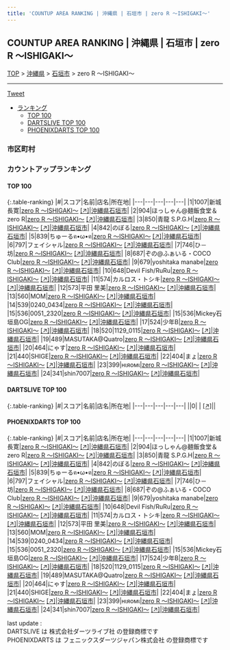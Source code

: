 ```yaml
---
title: 'COUNTUP AREA RANKING | 沖縄県 | 石垣市 | zero R 〜ISHIGAKI〜'
---
```

## COUNTUP AREA RANKING | 沖縄県 | 石垣市 | zero R 〜ISHIGAKI〜

[TOP](/darts/rank/) > [沖縄県](/darts/rank/沖縄県/) > [石垣市](/darts/rank/沖縄県/石垣市/) > zero R 〜ISHIGAKI〜

___

<a href="https://twitter.com/share?ref_src=twsrc%5Etfw" data-text="COUNTUP AREA RANKING | 沖縄県石垣市zero R 〜ISHIGAKI〜" class="twitter-share-button" data-hashtags="DARTSLIVE,PHOENIXDARTS,darts,ダーツ" data-show-count="false">Tweet</a>

* [ランキング](#カウントアップランキング)
    * [TOP 100](#top-100)
    * [DARTSLIVE TOP 100](#dartslive-top-100)
    * [PHOENIXDARTS TOP 100](#phoenixdarts-top-100)

### 市区町村

<ul>

</ul>

### カウントアップランキング

#### TOP 100



{:.table-ranking}
|#|スコア|名前|店名|所在地|
|---|---|---|---|---|
|1|1007|<span class="rank-name-pd"><span class="pro-icon-pd"></span>新城 長寛</span>|<a href="/darts/rank/shops/94018.html">zero R 〜ISHIGAKI〜</a> <a href="https://vs.phoenixdarts.com/jp/shop/shopDetailInfo/s_94018?s_seq=94018">[↗]</a>|<a href="/darts/rank/沖縄県/石垣市">沖縄県石垣市</a>|
|2|904|<span class="rank-name-pd">ほっしゃん@麺飯食堂＆zero R</span>|<a href="/darts/rank/shops/94018.html">zero R 〜ISHIGAKI〜</a> <a href="https://vs.phoenixdarts.com/jp/shop/shopDetailInfo/s_94018?s_seq=94018">[↗]</a>|<a href="/darts/rank/沖縄県/石垣市">沖縄県石垣市</a>|
|3|850|<span class="rank-name-pd">青龍 S.P.G.H</span>|<a href="/darts/rank/shops/94018.html">zero R 〜ISHIGAKI〜</a> <a href="https://vs.phoenixdarts.com/jp/shop/shopDetailInfo/s_94018?s_seq=94018">[↗]</a>|<a href="/darts/rank/沖縄県/石垣市">沖縄県石垣市</a>|
|4|842|<span class="rank-name-pd">のぼる</span>|<a href="/darts/rank/shops/94018.html">zero R 〜ISHIGAKI〜</a> <a href="https://vs.phoenixdarts.com/jp/shop/shopDetailInfo/s_94018?s_seq=94018">[↗]</a>|<a href="/darts/rank/沖縄県/石垣市">沖縄県石垣市</a>|
|5|839|<span class="rank-name-pd">ちゅーるฅ•ω•ฅ</span>|<a href="/darts/rank/shops/94018.html">zero R 〜ISHIGAKI〜</a> <a href="https://vs.phoenixdarts.com/jp/shop/shopDetailInfo/s_94018?s_seq=94018">[↗]</a>|<a href="/darts/rank/沖縄県/石垣市">沖縄県石垣市</a>|
|6|797|<span class="rank-name-pd">フェイシャル</span>|<a href="/darts/rank/shops/94018.html">zero R 〜ISHIGAKI〜</a> <a href="https://vs.phoenixdarts.com/jp/shop/shopDetailInfo/s_94018?s_seq=94018">[↗]</a>|<a href="/darts/rank/沖縄県/石垣市">沖縄県石垣市</a>|
|7|746|<span class="rank-name-pd">ひ－坊</span>|<a href="/darts/rank/shops/94018.html">zero R 〜ISHIGAKI〜</a> <a href="https://vs.phoenixdarts.com/jp/shop/shopDetailInfo/s_94018?s_seq=94018">[↗]</a>|<a href="/darts/rank/沖縄県/石垣市">沖縄県石垣市</a>|
|8|687|<span class="rank-name-pd">ぞの@ふぁいる・COCO Club</span>|<a href="/darts/rank/shops/94018.html">zero R 〜ISHIGAKI〜</a> <a href="https://vs.phoenixdarts.com/jp/shop/shopDetailInfo/s_94018?s_seq=94018">[↗]</a>|<a href="/darts/rank/沖縄県/石垣市">沖縄県石垣市</a>|
|9|679|<span class="rank-name-pd">yoshitaka manabe</span>|<a href="/darts/rank/shops/94018.html">zero R 〜ISHIGAKI〜</a> <a href="https://vs.phoenixdarts.com/jp/shop/shopDetailInfo/s_94018?s_seq=94018">[↗]</a>|<a href="/darts/rank/沖縄県/石垣市">沖縄県石垣市</a>|
|10|648|<span class="rank-name-pd">Devil Fish/RuRu</span>|<a href="/darts/rank/shops/94018.html">zero R 〜ISHIGAKI〜</a> <a href="https://vs.phoenixdarts.com/jp/shop/shopDetailInfo/s_94018?s_seq=94018">[↗]</a>|<a href="/darts/rank/沖縄県/石垣市">沖縄県石垣市</a>|
|11|574|<span class="rank-name-pd">カルロス・トシキ</span>|<a href="/darts/rank/shops/94018.html">zero R 〜ISHIGAKI〜</a> <a href="https://vs.phoenixdarts.com/jp/shop/shopDetailInfo/s_94018?s_seq=94018">[↗]</a>|<a href="/darts/rank/沖縄県/石垣市">沖縄県石垣市</a>|
|12|573|<span class="rank-name-pd"><span class="pro-icon-pd"></span>平田 里美</span>|<a href="/darts/rank/shops/94018.html">zero R 〜ISHIGAKI〜</a> <a href="https://vs.phoenixdarts.com/jp/shop/shopDetailInfo/s_94018?s_seq=94018">[↗]</a>|<a href="/darts/rank/沖縄県/石垣市">沖縄県石垣市</a>|
|13|560|<span class="rank-name-pd">MOM</span>|<a href="/darts/rank/shops/94018.html">zero R 〜ISHIGAKI〜</a> <a href="https://vs.phoenixdarts.com/jp/shop/shopDetailInfo/s_94018?s_seq=94018">[↗]</a>|<a href="/darts/rank/沖縄県/石垣市">沖縄県石垣市</a>|
|14|539|<span class="rank-name-pd">0240_0434</span>|<a href="/darts/rank/shops/94018.html">zero R 〜ISHIGAKI〜</a> <a href="https://vs.phoenixdarts.com/jp/shop/shopDetailInfo/s_94018?s_seq=94018">[↗]</a>|<a href="/darts/rank/沖縄県/石垣市">沖縄県石垣市</a>|
|15|536|<span class="rank-name-pd">0051_2320</span>|<a href="/darts/rank/shops/94018.html">zero R 〜ISHIGAKI〜</a> <a href="https://vs.phoenixdarts.com/jp/shop/shopDetailInfo/s_94018?s_seq=94018">[↗]</a>|<a href="/darts/rank/沖縄県/石垣市">沖縄県石垣市</a>|
|15|536|<span class="rank-name-pd">Mickey石垣島OG</span>|<a href="/darts/rank/shops/94018.html">zero R 〜ISHIGAKI〜</a> <a href="https://vs.phoenixdarts.com/jp/shop/shopDetailInfo/s_94018?s_seq=94018">[↗]</a>|<a href="/darts/rank/沖縄県/石垣市">沖縄県石垣市</a>|
|17|524|<span class="rank-name-pd">少年B</span>|<a href="/darts/rank/shops/94018.html">zero R 〜ISHIGAKI〜</a> <a href="https://vs.phoenixdarts.com/jp/shop/shopDetailInfo/s_94018?s_seq=94018">[↗]</a>|<a href="/darts/rank/沖縄県/石垣市">沖縄県石垣市</a>|
|18|520|<span class="rank-name-pd">1129_0115</span>|<a href="/darts/rank/shops/94018.html">zero R 〜ISHIGAKI〜</a> <a href="https://vs.phoenixdarts.com/jp/shop/shopDetailInfo/s_94018?s_seq=94018">[↗]</a>|<a href="/darts/rank/沖縄県/石垣市">沖縄県石垣市</a>|
|19|489|<span class="rank-name-pd">MASUTAKA@Quatro</span>|<a href="/darts/rank/shops/94018.html">zero R 〜ISHIGAKI〜</a> <a href="https://vs.phoenixdarts.com/jp/shop/shopDetailInfo/s_94018?s_seq=94018">[↗]</a>|<a href="/darts/rank/沖縄県/石垣市">沖縄県石垣市</a>|
|20|464|<span class="rank-name-pd">にゃす</span>|<a href="/darts/rank/shops/94018.html">zero R 〜ISHIGAKI〜</a> <a href="https://vs.phoenixdarts.com/jp/shop/shopDetailInfo/s_94018?s_seq=94018">[↗]</a>|<a href="/darts/rank/沖縄県/石垣市">沖縄県石垣市</a>|
|21|440|<span class="rank-name-pd">SHIGE</span>|<a href="/darts/rank/shops/94018.html">zero R 〜ISHIGAKI〜</a> <a href="https://vs.phoenixdarts.com/jp/shop/shopDetailInfo/s_94018?s_seq=94018">[↗]</a>|<a href="/darts/rank/沖縄県/石垣市">沖縄県石垣市</a>|
|22|404|<span class="rank-name-pd">まょ</span>|<a href="/darts/rank/shops/94018.html">zero R 〜ISHIGAKI〜</a> <a href="https://vs.phoenixdarts.com/jp/shop/shopDetailInfo/s_94018?s_seq=94018">[↗]</a>|<a href="/darts/rank/沖縄県/石垣市">沖縄県石垣市</a>|
|23|399|<span class="rank-name-pd">нιяомι</span>|<a href="/darts/rank/shops/94018.html">zero R 〜ISHIGAKI〜</a> <a href="https://vs.phoenixdarts.com/jp/shop/shopDetailInfo/s_94018?s_seq=94018">[↗]</a>|<a href="/darts/rank/沖縄県/石垣市">沖縄県石垣市</a>|
|24|341|<span class="rank-name-pd">shin7007</span>|<a href="/darts/rank/shops/94018.html">zero R 〜ISHIGAKI〜</a> <a href="https://vs.phoenixdarts.com/jp/shop/shopDetailInfo/s_94018?s_seq=94018">[↗]</a>|<a href="/darts/rank/沖縄県/石垣市">沖縄県石垣市</a>|


#### DARTSLIVE TOP 100



{:.table-ranking}
|#|スコア|名前|店名|所在地|
|---|---|---|---|---|
||0|<span class="rank-name-dl"> </span>|<a href="/darts/rank/shops/.html"></a> <a href="">[↗]</a>|<a href="/darts/rank//"></a>|


#### PHOENIXDARTS TOP 100



{:.table-ranking}
|#|スコア|名前|店名|所在地|
|---|---|---|---|---|
|1|1007|<span class="rank-name-pd"><span class="pro-icon-pd"></span>新城 長寛</span>|<a href="/darts/rank/shops/94018.html">zero R 〜ISHIGAKI〜</a> <a href="https://vs.phoenixdarts.com/jp/shop/shopDetailInfo/s_94018?s_seq=94018">[↗]</a>|<a href="/darts/rank/沖縄県/石垣市">沖縄県石垣市</a>|
|2|904|<span class="rank-name-pd">ほっしゃん@麺飯食堂＆zero R</span>|<a href="/darts/rank/shops/94018.html">zero R 〜ISHIGAKI〜</a> <a href="https://vs.phoenixdarts.com/jp/shop/shopDetailInfo/s_94018?s_seq=94018">[↗]</a>|<a href="/darts/rank/沖縄県/石垣市">沖縄県石垣市</a>|
|3|850|<span class="rank-name-pd">青龍 S.P.G.H</span>|<a href="/darts/rank/shops/94018.html">zero R 〜ISHIGAKI〜</a> <a href="https://vs.phoenixdarts.com/jp/shop/shopDetailInfo/s_94018?s_seq=94018">[↗]</a>|<a href="/darts/rank/沖縄県/石垣市">沖縄県石垣市</a>|
|4|842|<span class="rank-name-pd">のぼる</span>|<a href="/darts/rank/shops/94018.html">zero R 〜ISHIGAKI〜</a> <a href="https://vs.phoenixdarts.com/jp/shop/shopDetailInfo/s_94018?s_seq=94018">[↗]</a>|<a href="/darts/rank/沖縄県/石垣市">沖縄県石垣市</a>|
|5|839|<span class="rank-name-pd">ちゅーるฅ•ω•ฅ</span>|<a href="/darts/rank/shops/94018.html">zero R 〜ISHIGAKI〜</a> <a href="https://vs.phoenixdarts.com/jp/shop/shopDetailInfo/s_94018?s_seq=94018">[↗]</a>|<a href="/darts/rank/沖縄県/石垣市">沖縄県石垣市</a>|
|6|797|<span class="rank-name-pd">フェイシャル</span>|<a href="/darts/rank/shops/94018.html">zero R 〜ISHIGAKI〜</a> <a href="https://vs.phoenixdarts.com/jp/shop/shopDetailInfo/s_94018?s_seq=94018">[↗]</a>|<a href="/darts/rank/沖縄県/石垣市">沖縄県石垣市</a>|
|7|746|<span class="rank-name-pd">ひ－坊</span>|<a href="/darts/rank/shops/94018.html">zero R 〜ISHIGAKI〜</a> <a href="https://vs.phoenixdarts.com/jp/shop/shopDetailInfo/s_94018?s_seq=94018">[↗]</a>|<a href="/darts/rank/沖縄県/石垣市">沖縄県石垣市</a>|
|8|687|<span class="rank-name-pd">ぞの@ふぁいる・COCO Club</span>|<a href="/darts/rank/shops/94018.html">zero R 〜ISHIGAKI〜</a> <a href="https://vs.phoenixdarts.com/jp/shop/shopDetailInfo/s_94018?s_seq=94018">[↗]</a>|<a href="/darts/rank/沖縄県/石垣市">沖縄県石垣市</a>|
|9|679|<span class="rank-name-pd">yoshitaka manabe</span>|<a href="/darts/rank/shops/94018.html">zero R 〜ISHIGAKI〜</a> <a href="https://vs.phoenixdarts.com/jp/shop/shopDetailInfo/s_94018?s_seq=94018">[↗]</a>|<a href="/darts/rank/沖縄県/石垣市">沖縄県石垣市</a>|
|10|648|<span class="rank-name-pd">Devil Fish/RuRu</span>|<a href="/darts/rank/shops/94018.html">zero R 〜ISHIGAKI〜</a> <a href="https://vs.phoenixdarts.com/jp/shop/shopDetailInfo/s_94018?s_seq=94018">[↗]</a>|<a href="/darts/rank/沖縄県/石垣市">沖縄県石垣市</a>|
|11|574|<span class="rank-name-pd">カルロス・トシキ</span>|<a href="/darts/rank/shops/94018.html">zero R 〜ISHIGAKI〜</a> <a href="https://vs.phoenixdarts.com/jp/shop/shopDetailInfo/s_94018?s_seq=94018">[↗]</a>|<a href="/darts/rank/沖縄県/石垣市">沖縄県石垣市</a>|
|12|573|<span class="rank-name-pd"><span class="pro-icon-pd"></span>平田 里美</span>|<a href="/darts/rank/shops/94018.html">zero R 〜ISHIGAKI〜</a> <a href="https://vs.phoenixdarts.com/jp/shop/shopDetailInfo/s_94018?s_seq=94018">[↗]</a>|<a href="/darts/rank/沖縄県/石垣市">沖縄県石垣市</a>|
|13|560|<span class="rank-name-pd">MOM</span>|<a href="/darts/rank/shops/94018.html">zero R 〜ISHIGAKI〜</a> <a href="https://vs.phoenixdarts.com/jp/shop/shopDetailInfo/s_94018?s_seq=94018">[↗]</a>|<a href="/darts/rank/沖縄県/石垣市">沖縄県石垣市</a>|
|14|539|<span class="rank-name-pd">0240_0434</span>|<a href="/darts/rank/shops/94018.html">zero R 〜ISHIGAKI〜</a> <a href="https://vs.phoenixdarts.com/jp/shop/shopDetailInfo/s_94018?s_seq=94018">[↗]</a>|<a href="/darts/rank/沖縄県/石垣市">沖縄県石垣市</a>|
|15|536|<span class="rank-name-pd">0051_2320</span>|<a href="/darts/rank/shops/94018.html">zero R 〜ISHIGAKI〜</a> <a href="https://vs.phoenixdarts.com/jp/shop/shopDetailInfo/s_94018?s_seq=94018">[↗]</a>|<a href="/darts/rank/沖縄県/石垣市">沖縄県石垣市</a>|
|15|536|<span class="rank-name-pd">Mickey石垣島OG</span>|<a href="/darts/rank/shops/94018.html">zero R 〜ISHIGAKI〜</a> <a href="https://vs.phoenixdarts.com/jp/shop/shopDetailInfo/s_94018?s_seq=94018">[↗]</a>|<a href="/darts/rank/沖縄県/石垣市">沖縄県石垣市</a>|
|17|524|<span class="rank-name-pd">少年B</span>|<a href="/darts/rank/shops/94018.html">zero R 〜ISHIGAKI〜</a> <a href="https://vs.phoenixdarts.com/jp/shop/shopDetailInfo/s_94018?s_seq=94018">[↗]</a>|<a href="/darts/rank/沖縄県/石垣市">沖縄県石垣市</a>|
|18|520|<span class="rank-name-pd">1129_0115</span>|<a href="/darts/rank/shops/94018.html">zero R 〜ISHIGAKI〜</a> <a href="https://vs.phoenixdarts.com/jp/shop/shopDetailInfo/s_94018?s_seq=94018">[↗]</a>|<a href="/darts/rank/沖縄県/石垣市">沖縄県石垣市</a>|
|19|489|<span class="rank-name-pd">MASUTAKA@Quatro</span>|<a href="/darts/rank/shops/94018.html">zero R 〜ISHIGAKI〜</a> <a href="https://vs.phoenixdarts.com/jp/shop/shopDetailInfo/s_94018?s_seq=94018">[↗]</a>|<a href="/darts/rank/沖縄県/石垣市">沖縄県石垣市</a>|
|20|464|<span class="rank-name-pd">にゃす</span>|<a href="/darts/rank/shops/94018.html">zero R 〜ISHIGAKI〜</a> <a href="https://vs.phoenixdarts.com/jp/shop/shopDetailInfo/s_94018?s_seq=94018">[↗]</a>|<a href="/darts/rank/沖縄県/石垣市">沖縄県石垣市</a>|
|21|440|<span class="rank-name-pd">SHIGE</span>|<a href="/darts/rank/shops/94018.html">zero R 〜ISHIGAKI〜</a> <a href="https://vs.phoenixdarts.com/jp/shop/shopDetailInfo/s_94018?s_seq=94018">[↗]</a>|<a href="/darts/rank/沖縄県/石垣市">沖縄県石垣市</a>|
|22|404|<span class="rank-name-pd">まょ</span>|<a href="/darts/rank/shops/94018.html">zero R 〜ISHIGAKI〜</a> <a href="https://vs.phoenixdarts.com/jp/shop/shopDetailInfo/s_94018?s_seq=94018">[↗]</a>|<a href="/darts/rank/沖縄県/石垣市">沖縄県石垣市</a>|
|23|399|<span class="rank-name-pd">нιяомι</span>|<a href="/darts/rank/shops/94018.html">zero R 〜ISHIGAKI〜</a> <a href="https://vs.phoenixdarts.com/jp/shop/shopDetailInfo/s_94018?s_seq=94018">[↗]</a>|<a href="/darts/rank/沖縄県/石垣市">沖縄県石垣市</a>|
|24|341|<span class="rank-name-pd">shin7007</span>|<a href="/darts/rank/shops/94018.html">zero R 〜ISHIGAKI〜</a> <a href="https://vs.phoenixdarts.com/jp/shop/shopDetailInfo/s_94018?s_seq=94018">[↗]</a>|<a href="/darts/rank/沖縄県/石垣市">沖縄県石垣市</a>|


<div class="footer border-top border-gray-light mt-5 pt-3 text-right text-gray">
    last update : <span style="font-weight: italic" id="foot_last_modified"></span><br />
    DARTSLIVE は 株式会社ダーツライブ社 の登録商標です<br />
    PHOENIXDARTS は フェニックスダーツジャパン株式会社 の登録商標です<br />
</div>

<script src="https://cdnjs.cloudflare.com/ajax/libs/jquery.tablesorter/2.31.3/js/jquery.tablesorter.min.js" integrity="sha512-qzgd5cYSZcosqpzpn7zF2ZId8f/8CHmFKZ8j7mU4OUXTNRd5g+ZHBPsgKEwoqxCtdQvExE5LprwwPAgoicguNg==" crossorigin="anonymous" referrerpolicy="no-referrer"></script>
<link rel="stylesheet" href="https://cdnjs.cloudflare.com/ajax/libs/jquery.tablesorter/2.31.3/css/theme.default.min.css" integrity="sha512-wghhOJkjQX0Lh3NSWvNKeZ0ZpNn+SPVXX1Qyc9OCaogADktxrBiBdKGDoqVUOyhStvMBmJQ8ZdMHiR3wuEq8+w==" crossorigin="anonymous" referrerpolicy="no-referrer" />
<script>
$(function() {
    $(".table-ranking").tablesorter({sortList:[[0, 0]]});
    $("#foot_last_modified").text(formatDate(new Date(document.lastModified), 'yyyy-MM-dd HH:mm:ss'));
});
</script>

<script async src="https://platform.twitter.com/widgets.js" charset="utf-8"></script>